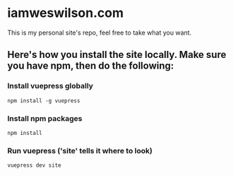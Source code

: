 # iamweswilson.com

This is my personal site's repo, feel free to take what you want.

## Here's how you install the site locally. Make sure you have npm, then do the following:

### Install vuepress globally

```
npm install -g vuepress
```

### Install npm packages

```
npm install
```

### Run vuepress ('site' tells it where to look)

```
vuepress dev site
```
